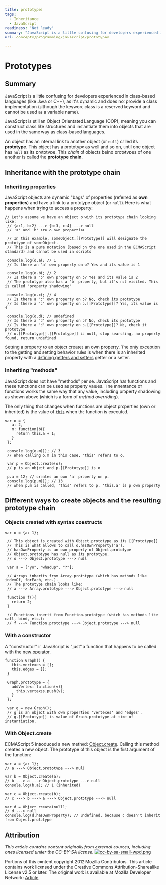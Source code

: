 ```yaml
---
title: prototypes
tags:
  - Inheritance
  - JavaScript
readiness: 'Not Ready'
summary: "JavaScript is a little confusing for developers experienced in class-based languages (like Java or C++), as it's dynamic and does not provide a class implementation (although the keyword class is a reserved keyword and cannot be used as a variable name).\n"
uri: concepts/programming/javascript/prototypes

---
```

# Prototypes

## Summary

JavaScript is a little confusing for developers experienced in class-based languages (like Java or C++), as it's dynamic and does not provide a class implementation (although the keyword class is a reserved keyword and cannot be used as a variable name).

JavaScript is still an Object Orientated Language (OOP), meaning you can construct class like structures and instantiate them into objects that are used in the same way as class-based languages.

An object has an internal link to another object (or `null`) called its **prototype**. This object has a prototype as well and so on, until one object has `null` as its prototype. This *chain* of objects being prototypes of one another is called the **prototype chain**.

## Inheritance with the prototype chain

### Inheriting properties

JavaScript objects are dynamic "bags" of properties (referred as **own properties**) and have a link to a prototype object (or `null`). Here is what happens when trying to access a property:

    // Let's assume we have an object o with its prototype chain looking like:
     // {a:1, b:2} ---> {b:3, c:4} ---> null
     // 'a' and 'b' are o own properties.

     // In this example, someObject.[[Prototype]] will designate the prototype of someObject.
     // This is a pure notation (based on the one used in the ECMAScript standard) and cannot be used in scripts

     console.log(o.a); // 1
     // Is there an 'a' own property on o? Yes and its value is 1

     console.log(o.b); // 2
     // Is there a 'b' own property on o? Yes and its value is 2
     // The prototype also has a 'b' property, but it's not visited. This is called "property shadowing"

     console.log(o.c); // 4
     // Is there a 'c' own property on o? No, check its prototype
     // Is there a 'c' own property on o.[[Prototype]]? Yes, its value is 4

     console.log(o.d); // undefined
     // Is there a 'd' own property on o? No, check its prototype
     // Is there a 'd' own property on o.[[Prototype]]? No, check it prototype
     // o.[[Prototype]].[[Prototype]] is null, stop searching, no property found, return undefined


Setting a property to an object creates an own property. The only exception to the getting and setting behavior rules is when there is an inherited property with a [defining getters and setters](https://developer.mozilla.org/en-US/docs/JavaScript/Guide/Working_with_Objects#Defining_getters_and_setters) getter or a setter.

### Inheriting "methods"

JavaScript does not have "methods" per se. JavaScript has functions and these functions can be used as property values. The inheritance of functions works the same way that any value, including property shadowing as shown above (which is a form of *method overriding*).

The only thing that changes when functions are object properties (own or inherited) is the value of [`this`](http://docs.webplatform.org/en/JavaScript/Reference/Operators/this) when the function is executed.

    var o = {
       a: 2,
       m: function(b){
         return this.a + 1;
       }
     };

     console.log(o.m()); // 3
     // When calling o.m in this case, 'this' refers to o.

     var p = Object.create(o);
     // p is an object and p.[[Prototype]] is o

     p.a = 12; // creates an own 'a' property on p.
     console.log(p.m()); // 13
     // when p.m is called, 'this' refers to p. 'this.a' is p own property


## Different ways to create objects and the resulting prototype chain

### Objects created with syntax constructs

    var o = {a: 1};

     // This object is created with Object.prototype as its [[Prototype]]
     // This is what allows to call o.hasOwnProperty('a').
     // hasOwnProperty is an own property of Object.prototype
     // Object.prototype has null as its prototype.
     // o ---> Object.prototype ---> null

     var a = ["yo", "whadup", "?"];

     // Arrays inherits from Array.prototype (which has methods like indexOf, forEach, etc.).
     // The prototype chain looks like:
     // a ---> Array.prototype ---> Object.prototype ---> null

     function f(){
       return 2;
     }

     // Functions inherit from Function.prototype (which has methods like call, bind, etc.):
     // f ---> Function.prototype ---> Object.prototype ---> null


### With a constructor

A "constructor" in JavaScript is "just" a function that happens to be called with the [new operator](http://docs.webplatform.org/en/JavaScript/Reference/Operators/new).

    function Graph() {
       this.vertexes = [];
       this.edges = [];
     }

     Graph.prototype = {
       addVertex: function(v){
         this.vertexes.push(v);
       }
     };

     var g = new Graph();
     // g is an object with own properties 'vertexes' and 'edges'.
     // g.[[Prototype]] is value of Graph.prototype at time of instantiation.


### With Object.create

ECMAScript 5 introduced a new method: [Object.create](http://docs.webplatform.org/en/JavaScript/Reference/Global_Objects/Object/create). Calling this method creates a new object. The prototype of this object is the first argument of the function:

    var a = {a: 1};
    // a ---> Object.prototype ---> null

    var b = Object.create(a);
    // b ---> a ---> Object.prototype ---> null
    console.log(b.a); // 1 (inherited)

    var c = Object.create(b);
    // c ---> b ---> a ---> Object.prototype ---> null

    var d = Object.create(null);
    // d ---> null
    console.log(d.hasOwnProperty); // undefined, because d doesn't inherit from Object.prototype

## Attribution

*This article contains content originally from external sources, including ones licensed under the CC-BY-SA license.* [![cc-by-sa-small-wpd.png](/assets/public/c/c8/cc-by-sa-small-wpd.png)](http://creativecommons.org/licenses/by-sa/3.0/us/)

Portions of this content copyright 2012 Mozilla Contributors. This article contains work licensed under the Creative Commons Attribution-Sharealike License v2.5 or later. The original work is available at Mozilla Developer Network: [Article](https://developer.mozilla.org/en-US/docs/JavaScript/Guide/Inheritance_and_the_prototype_chain)

